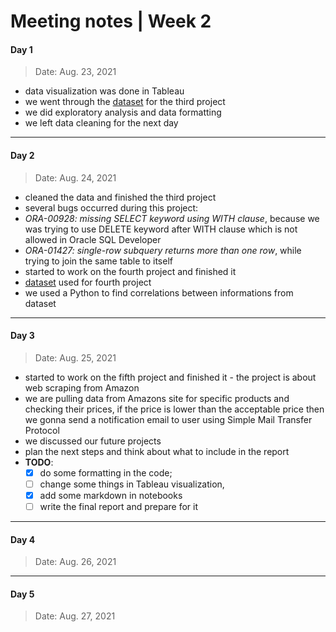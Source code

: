 ﻿# Meeting notes | Week 2
#### Day 1
> Date: Aug. 23, 2021
- data visualization was done in Tableau
- we went through the [dataset](https://www.kaggle.com/tmthyjames/nashville-housing-data) for the third project
- we did exploratory analysis and data formatting
- we left data cleaning for the next day
---
#### Day 2
> Date: Aug. 24, 2021
- cleaned the data and finished the third project
- several bugs occurred during this project:
- *ORA-00928: missing SELECT keyword using WITH clause*, because we was trying to use DELETE keyword after WITH clause which is not allowed in Oracle SQL Developer
- *ORA-01427: single-row subquery returns more than one row*, while trying to join the same table to itself
- started to work on the fourth project and finished it
- [dataset](https://www.kaggle.com/danielgrijalvas/movies) used for fourth project
- we used a Python to find correlations between informations from dataset
---
#### Day 3
> Date: Aug. 25, 2021
- started to work on the fifth project and finished it - the project is about web scraping from Amazon
- we are pulling data from Amazons site for specific products and checking their prices, if the price is lower than the acceptable price then we gonna send a notification email to user using Simple Mail Transfer Protocol
- we discussed our future projects
- plan the next steps and think about what to include in the report
- **TODO**: 
	 - [x] do some formatting in the code;
	 - [ ] change some things in Tableau visualization,
	 - [x] add some markdown in notebooks
	 - [ ] write the final report and prepare for it
---
#### Day 4
> Date: Aug. 26, 2021

---
#### Day 5
> Date: Aug. 27, 2021


